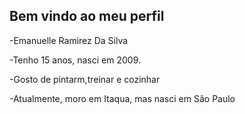## Bem vindo ao meu perfil 
-Emanuelle Ramirez Da Silva

-Tenho 15 anos, nasci em 2009.

-Gosto de pintarm,treinar e cozinhar

-Atualmente, moro em Itaqua, mas nasci em São Paulo
